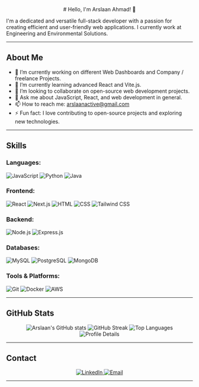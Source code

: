 <center># Hello, I'm Arslaan Ahmad! 👋</center>

I'm a dedicated and versatile full-stack developer with a passion for creating efficient and user-friendly web applications. I currently work at Engineering and Environmental Solutions.

---

## About Me

- 🔭 I’m currently working on different Web Dashboards and Company / freelance Projects.
- 🌱 I’m currently learning advanced React and Vite.js.
- 👯 I’m looking to collaborate on open-source web development projects.
- 💬 Ask me about JavaScript, React, and web development in general.
- 📫 How to reach me: [arslaanactive@gmail.com](mailto:arslaanactive@gmail.com)
- ⚡ Fun fact: I love contributing to open-source projects and exploring new technologies.

---

## Skills

### Languages:
![JavaScript](https://img.shields.io/badge/JavaScript-F7DF1E?style=for-the-badge&logo=javascript&logoColor=black)
![Python](https://img.shields.io/badge/Python-3776AB?style=for-the-badge&logo=python&logoColor=white)
![Java](https://img.shields.io/badge/Java-007396?style=for-the-badge&logo=java&logoColor=white)

### Frontend:
![React](https://img.shields.io/badge/React-20232A?style=for-the-badge&logo=react&logoColor=61DAFB)
![Next.js](https://img.shields.io/badge/Next.js-000000?style=for-the-badge&logo=nextdotjs&logoColor=white)
![HTML](https://img.shields.io/badge/HTML-E34F26?style=for-the-badge&logo=html5&logoColor=white)
![CSS](https://img.shields.io/badge/CSS-1572B6?style=for-the-badge&logo=css3&logoColor=white)
![Tailwind CSS](https://img.shields.io/badge/Tailwind_CSS-38B2AC?style=for-the-badge&logo=tailwind-css&logoColor=white)

### Backend:
![Node.js](https://img.shields.io/badge/Node.js-339933?style=for-the-badge&logo=nodedotjs&logoColor=white)
![Express.js](https://img.shields.io/badge/Express.js-000000?style=for-the-badge&logo=express&logoColor=white)

### Databases:
![MySQL](https://img.shields.io/badge/MySQL-4479A1?style=for-the-badge&logo=mysql&logoColor=white)
![PostgreSQL](https://img.shields.io/badge/PostgreSQL-336791?style=for-the-badge&logo=postgresql&logoColor=white)
![MongoDB](https://img.shields.io/badge/MongoDB-47A248?style=for-the-badge&logo=mongodb&logoColor=white)

### Tools & Platforms:
![Git](https://img.shields.io/badge/Git-F05032?style=for-the-badge&logo=git&logoColor=white)
![Docker](https://img.shields.io/badge/Docker-2496ED?style=for-the-badge&logo=docker&logoColor=white)
![AWS](https://img.shields.io/badge/AWS-232F3E?style=for-the-badge&logo=amazon-aws&logoColor=white)

---

## GitHub Stats

<p align="center">
  <img src="https://github-readme-stats.vercel.app/api?username=Arslaan027&show_icons=true&theme=radical" alt="Arslaan's GitHub stats" />
  <img src="https://github-readme-streak-stats.herokuapp.com?user=Arslaan027&theme=dark&hide_border=true&exclude_days=Sun" alt="GitHub Streak" />
  <img src="https://github-readme-stats.vercel.app/api/top-langs/?username=Arslaan027&layout=compact&theme=radical" alt="Top Languages" />
  <img src="https://github-profile-summary-cards.vercel.app/api/cards/profile-details?username=Arslaan027&theme=radical" alt="Profile Details" />
</p>

---

## Contact

<p align="center">
  <a href="https://www.linkedin.com/in/arslaan-ahmad-185a58221/">
    <img src="https://img.shields.io/badge/LinkedIn-0077B5?style=for-the-badge&logo=linkedin&logoColor=white" alt="LinkedIn" />
  </a>
  <a href="mailto:arslaanactive@gmail.com">
    <img src="https://img.shields.io/badge/Email-D14836?style=for-the-badge&logo=gmail&logoColor=white" alt="Email" />
  </a>
</p>

---
